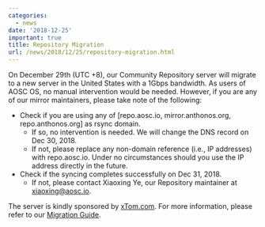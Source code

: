 ```yaml
---
categories:
  - news
date: '2018-12-25'
important: true
title: Repository Migration
url: /news/2018/12/25/repository-migration.html
---
```



On December 29th (UTC +8), our Community Repository server will migrate to a new server in the United States with a 1Gbps bandwidth. As users of AOSC OS, no manual intervention would be needed. However, if you are any of our mirror maintainers, please take note of the following:

- Check if you are using any of [repo.aosc.io, mirror.anthonos.org, repo.anthonos.org] as rsync domain.
  - If so, no intervention is needed. We will change the DNS record on Dec 30, 2018.
  - If not, please replace any non-domain reference (i.e., IP addresses) with repo.aosc.io. Under no circumstances should you use the IP address directly in the future.
- Check if the syncing completes successfully on Dec 31, 2018.
  - If not, please contact Xiaoxing Ye, our Repository maintainer at [xiaoxing@aosc.io](mailto:xiaoxing@aosc.io).

The server is kindly sponsored by [xTom.com](xTom.com). For more information, please refer to our [Migration Guide](https://wiki.aosc.io/en/infra-kb-00003-repository-migration).